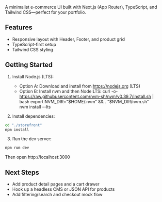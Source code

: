 A minimalist e-commerce UI built with Next.js (App Router), TypeScript, and Tailwind CSS—perfect for your portfolio.

## Features
- Responsive layout with Header, Footer, and product grid
- TypeScript-first setup
- Tailwind CSS styling

## Getting Started

1. Install Node.js (LTS):
   - Option A: Download and install from https://nodejs.org (LTS)
   - Option B: Install nvm and then Node LTS:
     curl -o- https://raw.githubusercontent.com/nvm-sh/nvm/v0.39.7/install.sh | bash
     export NVM_DIR="$HOME/.nvm" && . "$NVM_DIR/nvm.sh"
     nvm install --lts

2. Install dependencies:

```bash
cd "./storefront"
npm install
```

3. Run the dev server:

```bash
npm run dev
```

Then open http://localhost:3000

## Next Steps
- Add product detail pages and a cart drawer
- Hook up a headless CMS or JSON API for products
- Add filtering/search and checkout mock flow
